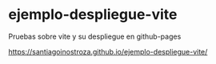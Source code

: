 # ejemplo-despliegue-vite
Pruebas sobre vite y su despliegue en github-pages

https://santiagoinostroza.github.io/ejemplo-despliegue-vite/
